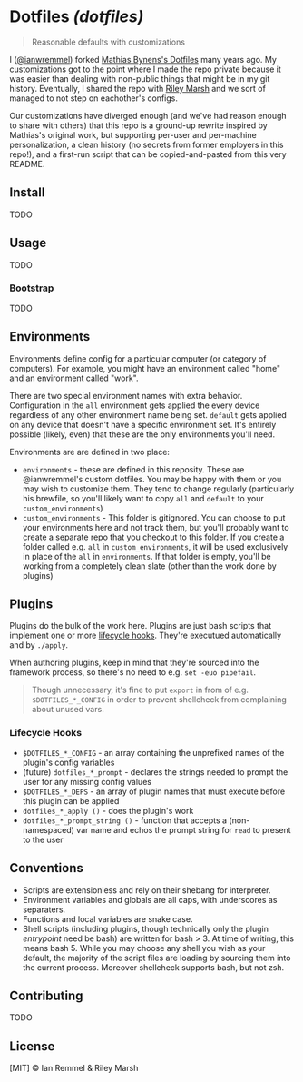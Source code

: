 # Dotfiles _(dotfiles)_

> Reasonable defaults with customizations

I ([@ianwremmel](https://github.com/ianwremmel)) forked
[Mathias Bynens's Dotfiles](https://github.com/mathiasbynens/dotfiles) many
years ago. My customizations got to the point where I made the repo private
because it was easier than dealing with non-public things that might be in my
git history. Eventually, I shared the repo with
[Riley Marsh](https://github.com/rimarsh) and we sort of managed to not step on
eachother's configs.

Our customizations have diverged enough (and we've had reason enough to share
with others) that this repo is a ground-up rewrite inspired by Mathias's
original work, but supporting per-user and per-machine personalization, a clean
history (no secrets from former employers in this repo!), and a first-run script
that can be copied-and-pasted from this very README.

## Install

TODO

## Usage

TODO

### Bootstrap

TODO

## Environments

Environments define config for a particular computer (or category of computers).
For example, you might have an environment called "home" and an environment
called "work".

There are two special environment names with extra behavior. Configuration in
the `all` environment gets applied the every device regardless of any other
environment name being set. `default` gets applied on any device that doesn't
have a specific environment set. It's entirely possible (likely, even) that
these are the only environments you'll need.

Environments are are defined in two place:

- `environments` - these are defined in this reposity. These are @ianwremmel's
  custom dotfiles. You may be happy with them or you may wish to customize them.
  They tend to change regularly (particularly his brewfile, so you'll likely
  want to copy `all` and `default` to your `custom_environments`)
- `custom_environments` - This folder is gitignored. You can choose to put your
  environments here and not track them, but you'll probably want to create a
  separate repo that you checkout to this folder. If you create a folder called
  e.g. `all` in `custom_environments`, it will be used exclusively in place of
  the `all` in `environments`. If that folder is empty, you'll be working from a
  completely clean slate (other than the work done by plugins)

## Plugins

Plugins do the bulk of the work here. Plugins are just bash scripts that
implement one or more [lifecycle hooks](#lifecycle-hooks). They're executued
automatically and by `./apply`.

When authoring plugins, keep in mind that they're sourced into the framework
process, so there's no need to e.g. `set -euo pipefail`.

> Though unnecessary, it's fine to put `export` in from of e.g.
> `$DOTFILES_*_CONFIG` in order to prevent shellcheck from complaining about
> unused vars.

### Lifecycle Hooks

- `$DOTFILES_*_CONFIG` - an array containing the unprefixed names of the
  plugin's config variables
- (future) `dotfiles_*_prompt` - declares the strings needed to prompt the user
  for any missing config values
- `$DOTFILES_*_DEPS` - an array of plugin names that must execute before this
  plugin can be applied
- `dotfiles_*_apply ()` - does the plugin's work
- `dotfiles_*_prompt_string ()` - function that accepts a (non-namespaced) var
  name and echos the prompt string for `read` to present to the user

## Conventions

- Scripts are extensionless and rely on their shebang for interpreter.
- Environment variables and globals are all caps, with underscores as
  separaters.
- Functions and local variables are snake case.
- Shell scripts (including plugins, though technically only the plugin
  _entrypoint_ need be bash) are written for bash > 3. At time of writing, this
  means bash 5. While you may choose any shell you wish as your default, the
  majority of the script files are loading by sourcing them into the current
  process. Moreover shellcheck supports bash, but not zsh.

## Contributing

TODO

## License

[MIT] &copy; Ian Remmel & Riley Marsh
